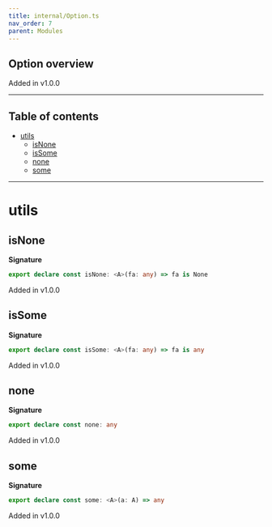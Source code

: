 ```yaml
---
title: internal/Option.ts
nav_order: 7
parent: Modules
---
```


## Option overview

Added in v1.0.0

---

<h2 class="text-delta">Table of contents</h2>

- [utils](#utils)
  - [isNone](#isnone)
  - [isSome](#issome)
  - [none](#none)
  - [some](#some)

---

# utils

## isNone

**Signature**

```ts
export declare const isNone: <A>(fa: any) => fa is None
```

Added in v1.0.0

## isSome

**Signature**

```ts
export declare const isSome: <A>(fa: any) => fa is any
```

Added in v1.0.0

## none

**Signature**

```ts
export declare const none: any
```

Added in v1.0.0

## some

**Signature**

```ts
export declare const some: <A>(a: A) => any
```

Added in v1.0.0
